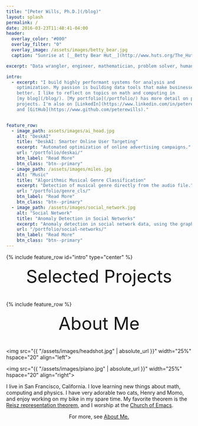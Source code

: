 ```yaml
---
title: "[Peter Wills, Ph.D.](/blog)"
layout: splash
permalink: /
date: 2016-03-23T11:48:41-04:00
header:
  overlay_color: "#000"
  overlay_filter: "0"
  overlay_image: /assets/images/betty_bear.jpg
  caption: "Sunrise at [__Betty Bear Hut__](http://www.huts.org/The_Huts/bettybear.php)"

excerpt: "Data wrangler, engineer, mathematician, problem solver, human being"

intro: 
  - excerpt: "I build highly performant systems for analysis and
    optimization. My passion is building data tools that make businesses work
    better. I like to reflect on topics on math and computing in
    [my blog](/blog/). [My portfolio](/portfolio/) has more detail on past
    projects. I'm also on [LinkedIn](https://www.linkedin.com/in/peterewills)
    and [GitHub](https://www.github.com/peterewills)."


feature_row:
  - image_path: assets/images/ai_head.jpg
    alt: "DeskAI"
    title: "DeskAI: Smarter Online User Targeting"
    excerpt: "Automated optimization of online advertising campaigns."
    url: "/portfolio/deskai/"
    btn_label: "Read More"
    btn_class: "btn--primary"	
  - image_path: /assets/images/miles.jpg
    alt: "Music"
    title: "Algorithmic Musical Genre Classification"
    excerpt: "Detection of musical genre directly from the audio file."
    url: "/portfolio/genre_cls/"
    btn_label: "Read More"
    btn_class: "btn--primary"	
  - image_path: /assets/images/social_network.jpg
    alt: "Social Network"
    title: "Anomaly Detection in Social Networks"
    excerpt: "Anomaly detection in social network data, using the graph resistance."
    url: "/portfolio/social-networks/"
    btn_label: "Read More"
    btn_class: "btn--primary"
---
```


{% include feature_row id="intro" type="center" %}

<div style="margin-bottom:1cm" align="center"><font size="55">Selected Projects</font></div>

{% include feature_row %}

<div style="margin-bottom:1cm" align="center"><font size="55">About Me</font></div>


<img src="{{ "/assets/images/headshot.jpg" | absolute_url }}"
width="25%" hspace="20" align="left"> 


<img src="{{ "/assets/images/piano.jpg" | absolute_url }}"
width="25%" hspace="20" align="right"> 

I live in San Francisco, California. I love learning new things about math,
computing and physics. I have very adorable two cats, Henry and Momo, and enjoy
working on my bike in my spare time. My favorite theorem is the
[Reisz representation theorem][1], and I worship at the [Church of Emacs][2].

<div style="margin-top:1 cm" align="center">For more, see <a href="{{ "/about/" | absolute_url }}">About Me.</a></div>



[1]: https://en.wikipedia.org/wiki/Riesz_representation_theorem

[2]: https://www.gnu.org/fun/jokes/gospel.html
